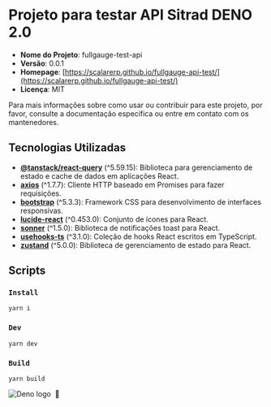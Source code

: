 # Projeto para testar API Sitrad DENO 2.0


- **Nome do Projeto**: fullgauge-test-api
- **Versão**: 0.0.1
- **Homepage**: [https://scalarerp.github.io/fullgauge-api-test/](https://scalarerp.github.io/fullgauge-api-test/)
- **Licença**: MIT

Para mais informações sobre como usar ou contribuir para este projeto, por favor, consulte a documentação específica ou entre em contato com os mantenedores.

## Tecnologias Utilizadas

- [**@tanstack/react-query**](https://tanstack.com/query/latest) (^5.59.15): Biblioteca para gerenciamento de estado e cache de dados em aplicações React.
- [**axios**](https://axios-http.com/) (^1.7.7): Cliente HTTP baseado em Promises para fazer requisições.
- [**bootstrap**](https://getbootstrap.com/) (^5.3.3): Framework CSS para desenvolvimento de interfaces responsivas.
- [**lucide-react**](https://lucide.dev/) (^0.453.0): Conjunto de ícones para React.
- [**sonner**](https://sonner.emilkowal.ski/) (^1.5.0): Biblioteca de notificações toast para React.
- [**usehooks-ts**](https://usehooks-ts.com/) (^3.1.0): Coleção de hooks React escritos em TypeScript.
- [**zustand**](https://github.com/pmndrs/zustand) (^5.0.0): Biblioteca de gerenciamento de estado para React.

## Scripts

### `Install`
```
yarn i
```



### `Dev`
```
yarn dev
```

### `Build`
```
yarn build
```

![Deno logo](https://docs.deno.com/img/logo.svg) &nbsp;💚

